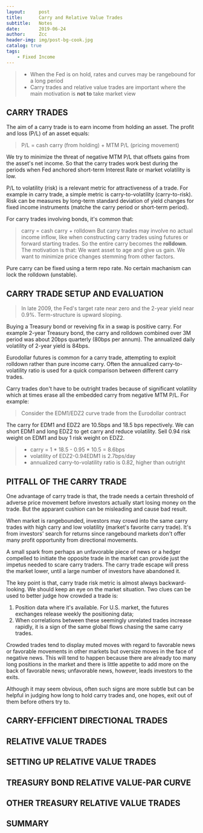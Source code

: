 ```yaml
---
layout:     post
title:      Carry and Relative Value Trades
subtitle:   Notes
date:       2019-06-24
author:     Zcc
header-img: img/post-bg-cook.jpg
catalog: true
tags:
    - Fixed Income
---
```


> * When the Fed is on hold, rates and curves may be rangebound for a long period
> * Carry trades and relative value trades are important where the main motivation is **not to** take market view  


## CARRY TRADES

The aim of a carry trade is to earn income from holding an asset. The profit and loss (P/L) of an asset equals: 

> P/L = cash carry (from holding) + MTM P/L (pricing movement)

We try to minimize the threat of negative MTM P/L that offsets gains from the asset's net income. So that the carry trades work best during the periods when Fed anchored short-term Interest Rate or market volatility is low.  

P/L to volatility (risk) is a relevant metric for attractiveness of a trade. For example in carry trade, a simple metric is carry-to-volatility (carry-to-risk). Risk can be measures by long-term standard deviation of yield changes for fixed income instruments (matche the carry period or short-term period).  

For carry trades involving bonds, it's common that: 
> carry = cash carry + rolldown 
But carry trades may involve no actual income inflow, like when constructing carry trades using futures or forward starting trades. So the entire carry becomes the **rolldown**. The motivation is that: 
> We want asset to age and give us gain. We want to minimize price changes stemming from other factors.  

Pure carry can be fixed using a term repo rate. No certain machanism can lock the rolldown (unstable). 

## CARRY TRADE SETUP AND EVALUATION

> In late 2009, the Fed's target rate near zero and the 2-year yield near 0.9%. Term-structure is upward sloping.

Buying a Treasury bond or reveiving fix in a swap is positive carry. For example 2-year Treasury bond, the carry and rolldown combined over 3M period was about 20bps quarterly (80bps per annum). The annualized daily volatility of 2-year yield is 84bps.  

Eurodollar futures is common for a carry trade, attempting to exploit rolldown rather than pure income carry. Often the annualized carry-to-volatility ratio is used for a quick comparison between different carry trades.  

Carry trades don't have to be outright trades because of significant volatility which at times erase all the embedded carry from negative MTM P/L. For example: 
> Consider the EDM1/EDZ2 curve trade from the Eurodollar contract  

The carry for EDM1 and EDZ2 are 10.5bps and 18.5 bps repectively. We can short EDM1 and long EDZ2 to get carry and reduce volatility. Sell 0.94 risk weight on EDM1 and buy 1 risk weight on EDZ2. 

> * carry = 1 * 18.5 - 0.95 * 10.5 = 8.6bps
> * volatility of EDZ2-0.94EDM1 is 2.7bps/day
> * annualized carry-to-volatility ratio is 0.82, higher than outright  

## PITFALL OF THE CARRY TRADE

One advantage of carry trade is that, the trade needs a certain threshold of adverse price movement before investors actually start losing money on the trade. But the apparant cushion can be misleading and cause bad result.  

When market is rangebounded, investors may crowd into the same carry trades with high carry and low volatility (market's favorite carry trade). It's from investors' search for returns since rangebound markets don't offer many profit opportunity from directional movements.  

A small spark from perhaps an unfavorable piece of news or a hedger compelled to initiate the opposite trade in the market can provide just the impetus needed to scare carry traders. The carry trade escape will press the market lower, until a large number of investors have abandoned it.  

The key point is that, carry trade risk metric is almost always backward-looking. We should keep an eye on the market situation. Two clues can be used to better judge how crowded a trade is: 
1. Position data where it's available. For U.S. market, the futures exchanges release weekly the positioning data;
2. When correlations between these seemingly unrelated trades increase rapidly, it is a sign of the same global flows chasing the same carry trades.  

Crowded trades tend to display muted moves with regard to favorable news or favorable movements in other markets but oversize moves in the face of negative news. This will tend to happen because there are already too many long positions in the market and there is little appetite to add more on the back of favorable news; unfavorable news, however, leads investors to the exits.  

Although it may seem obvious, often such signs are more subtle but can be helpful in judging how long to hold carry trades and, one hopes, exit out of them before others try to.

## CARRY-EFFICIENT DIRECTIONAL TRADES

## RELATIVE VALUE TRADES

## SETTING UP RELATIVE VALUE TRADES

## TREASURY BOND RELATIVE VALUE-PAR CURVE

## OTHER TREASURY RELATIVE VALUE TRADES

## SUMMARY




